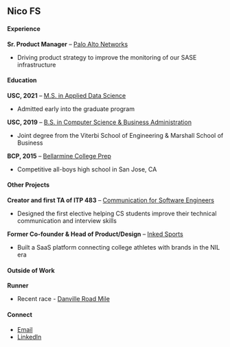 ## Nico FS

#### Experience  
**Sr. Product Manager** – [Palo Alto Networks](https://www.paloaltonetworks.com)  
- Driving product strategy to improve the monitoring of our SASE infrastructure

#### Education  
**USC, 2021** – [M.S. in Applied Data Science](https://datascience.usc.edu/academics/master-of-science-in-applied-data-science)  
- Admitted early into the graduate program

**USC, 2019** – [B.S. in Computer Science & Business Administration](https://www.cs.usc.edu/academic-programs/undergrad/computer-science-business-administration)  
- Joint degree from the Viterbi School of Engineering & Marshall School of Business

**BCP, 2015** – [Bellarmine College Prep](https://www.bcp.org)  
- Competitive all-boys high school in San Jose, CA

#### Other Projects  
**Creator and first TA of ITP 483** – [Communication for Software Engineers](https://web-app.usc.edu/soc/syllabus/20233/32088.pdf)  
- Designed the first elective helping CS students improve their technical communication and interview skills

**Former Co-founder & Head of Product/Design** – [Inked Sports](https://www.kingtide.com/case-studies/inkedsports)  
- Built a SaaS platform connecting college athletes with brands in the NIL era

#### Outside of Work  
**Runner**  
- Recent race - [Danville Road Mile](https://results.raceroster.com/v2/en-US/results/235pd66vwrt45f2a/detail/zdf4qh63jtd7x3ts)

#### Connect  
- [Email](mailto:nico.filipsan@gmail.com)  
- [LinkedIn](https://www.linkedin.com/in/nicofilipsanchez/)
